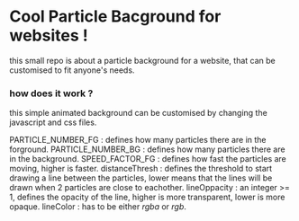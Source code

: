 # Cool Particle Bacground for websites !
this small repo is about a particle background for a website, that can be customised to fit anyone's needs.

### how does it work ?
this simple animated background can be customised by changing the javascript and css files.

PARTICLE_NUMBER_FG : defines how many particles there are in the forground.
PARTICLE_NUMBER_BG : defines how many particles there are in the background.
SPEED_FACTOR_FG : defines how fast the particles are moving, higher is faster.
distanceThresh : defines the threshold to start drawing a line between the particles, lower means that the lines will be drawn when 2 particles are close to eachother.
lineOppacity : an integer >= 1, defines the opacity of the line, higher is more transparent, lower is more opaque.
lineColor : has to be either *rgba* or *rgb*.
